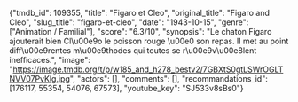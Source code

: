 {"tmdb_id": 109355, "title": "Figaro et Cleo", "original_title": "Figaro and Cleo", "slug_title": "figaro-et-cleo", "date": "1943-10-15", "genre": ["Animation / Familial"], "score": "6.3/10", "synopsis": "Le chaton Figaro ajouterait bien Cl\u00e9o le poisson rouge \u00e0 son repas. Il met au point diff\u00e9rentes m\u00e9thodes qui toutes se r\u00e9v\u00e8lent inefficaces.", "image": "https://image.tmdb.org/t/p/w185_and_h278_bestv2/7GBXtS0gtLSWrOGLTNVV07PvKlg.jpg", "actors": [], "comments": [], "recommandations_id": [176117, 55354, 54076, 67573], "youtube_key": "SJ533v8sBs0"}